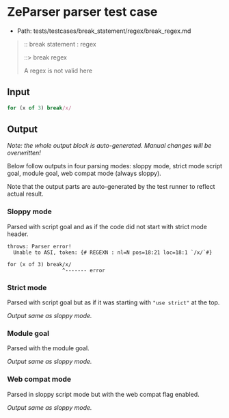 # ZeParser parser test case

- Path: tests/testcases/break_statement/regex/break_regex.md

> :: break statement : regex
>
> ::> break regex
>
> A regex is not valid here


## Input

`````js
for (x of 3) break/x/
`````

## Output

_Note: the whole output block is auto-generated. Manual changes will be overwritten!_

Below follow outputs in four parsing modes: sloppy mode, strict mode script goal, module goal, web compat mode (always sloppy).

Note that the output parts are auto-generated by the test runner to reflect actual result.

### Sloppy mode

Parsed with script goal and as if the code did not start with strict mode header.

`````
throws: Parser error!
  Unable to ASI, token: {# REGEXN : nl=N pos=18:21 loc=18:1 `/x/`#}

for (x of 3) break/x/
                  ^------- error
`````

### Strict mode

Parsed with script goal but as if it was starting with `"use strict"` at the top.

_Output same as sloppy mode._

### Module goal

Parsed with the module goal.

_Output same as sloppy mode._

### Web compat mode

Parsed in sloppy script mode but with the web compat flag enabled.

_Output same as sloppy mode._
